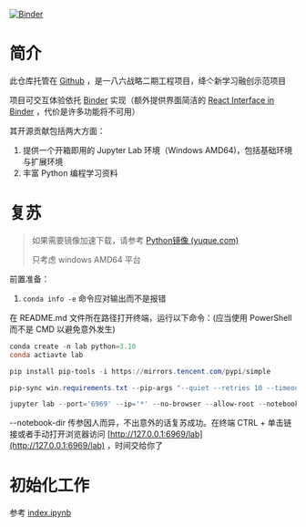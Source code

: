 [![Binder](https://mybinder.org/badge_logo.svg)](https://mybinder.org/v2/gh/Soltus/jlab-study-2023/main)

# 简介

此仓库托管在 [Github](https://github.com/Soltus/jlab-study-2023) ，是一八六战略二期工程项目，绛亽新学习融创示范项目

项目可交互体验依托 [Binder](https://mybinder.org/v2/gh/Soltus/jlab-study-2023/main) 实现（额外提供界面简洁的 [React Interface in Binder](https://mybinder.org/v2/gh/Soltus/jlab-study-2023/main?urlpath=nteract) ，代价是许多功能将不可用）

其开源贡献包括两大方面：

1. 提供一个开箱即用的 Jupyter Lab 环境（Windows AMD64)，包括基础环境与扩展环境
2. 丰富 Python 编程学习资料

# 复苏

> 如果需要镜像加速下载，请参考 [Python镜像 (yuque.com)](https://www.yuque.com/cnbc/py3/image)
>
> 只考虑 windows AMD64 平台

前置准备：

1. `conda info -e` 命令应对输出而不是报错

在 README.md 文件所在路径打开终端，运行以下命令：(应当使用 PowerShell 而不是 CMD 以避免意外发生)

```powershell
conda create -n lab python=3.10
conda actiavte lab
```

```powershell
pip install pip-tools -i https://mirrors.tencent.com/pypi/simple
```

```powershell
pip-sync win.requirements.txt --pip-args "--quiet --retries 10 --timeout 30"
```

```powershell
jupyter lab --port='6969' --ip='*' --no-browser --allow-root --notebook-dir='D:\\TEMP\\jlab\\notebook'
```

--notebook-dir 传参因人而异，不出意外的话复苏成功。在终端 CTRL + 单击链接或者手动打开浏览器访问 [http://127.0.0.1:6969/lab](http://127.0.0.1:6969/lab) ，时间交给你了

# 初始化工作

参考 [index.ipynb](https://github.com/Soltus/jlab-study-2023/blob/main/index.ipynb)
